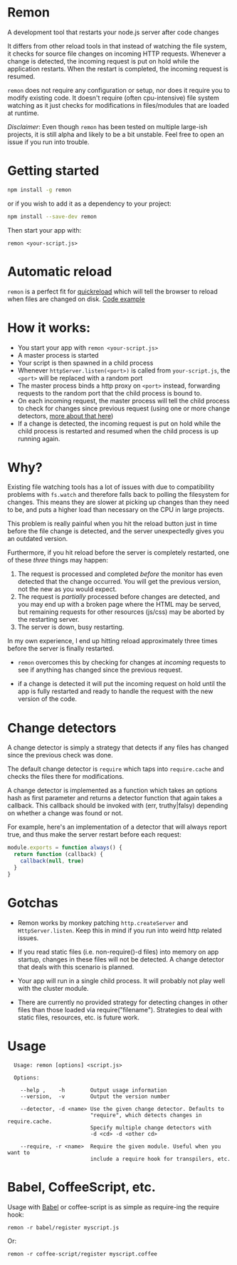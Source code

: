 # Remon

A development tool that restarts your node.js server after code changes

It differs from other reload tools in that instead of watching the file system, it checks for source file changes on incoming HTTP requests.
Whenever a change is detected, the incoming request is put on hold while the application restarts. When the restart is completed, the incoming request is resumed.

`remon` does not require any configuration or setup, nor does it require you to modify existing code. It doesn't require (often cpu-intensive) file system watching as it just 
checks for modifications in files/modules that are loaded at runtime.

*Disclaimer*: Even though `remon` has been tested on multiple large-ish projects, it is still alpha and likely to be a bit unstable. Feel free to open an issue if you run into trouble.

# Getting started

```sh
npm install -g remon 
```

or if you wish to add it as a dependency to your project:

```sh
npm install --save-dev remon 
```

Then start your app with:

```
remon <your-script.js>
```

# Automatic reload

`remon` is a perfect fit for [quickreload](http://github.com/bjoerge/quickreload) which will tell the browser to reload when files are changed on disk. [Code example](/tree/master/examples/server.js)

# How it works:

- You start your app with `remon <your-script.js>`
- A master process is started
- Your script is then spawned in a child process
- Whenever `httpServer.listen(<port>)` is called from `your-script.js`, the `<port>` will be replaced with a random port
- The master process binds a http proxy on `<port>` instead, forwarding requests to the random port that the child process is bound to.
- On each incoming request, the master process will tell the child process to check for changes since previous request (using one or more change detectors, [more about that here](#change-detectors))
- If a change is detected, the incoming request is put on hold while the child process is restarted and resumed when the child process is up running again.

# Why?

Existing file watching tools has a lot of issues with due to compatibility problems with `fs.watch` and therefore falls back to polling the filesystem for changes. This means they are slower at picking up changes than they need to be, and puts a higher load than necessary on the CPU in large projects.

This problem is really painful when you hit the reload button just in time before the file change is detected, and the server unexpectedly gives you an outdated version.

Furthermore, if you hit reload before the server is completely restarted, one of these *three* things may happen:

1. The request is processed and completed *before* the monitor has even detected that the change occurred. You will get the previous version, not the new as you would expect.
2. The request is *partially* processed before changes are detected, and you may end up with a broken page where the HTML may be served, but remaining requests for other resources (js/css) may be aborted by the restarting server.
3. The server is down, busy restarting.

In my own experience, I end up hitting reload approximately three times before the server is finally restarted.

* `remon` overcomes this by checking for changes at *incoming* requests to see if anything has changed since the previous request.

* if a change is detected it will put the incoming request on hold until the app is fully restarted and ready to handle the request with the new version of the code.


# Change detectors

A change detector is simply a strategy that detects if any files has changed since the previous check was done.

The default change detector is `require` which taps into `require.cache` and checks the files there for modifications.

A change detector is implemented as a function which takes an options hash as first parameter and returns a detector
function that again takes a callback. This callback should be invoked with (err, truthy|falsy) depending on whether a change was found or not.

For example, here's an implementation of a detector that will always report true, and thus make the server restart before each request:

```js
module.exports = function always() {
  return function (callback) {
    callback(null, true)
  }
}
```

# Gotchas

* Remon works by monkey patching `http.createServer` and `HttpServer.listen`. Keep this in mind if you run into 
weird http related issues.

* If you read static files (i.e. non-require()-d files) into memory on app startup, changes in these files will not be detected. A change detector that deals with this scenario is planned.

* Your app will run in a single child process. It will probably not play well with the cluster module.

* There are currently no provided strategy for detecting changes in other files than those loaded via require("filename"). 
  Strategies to deal with static files, resources, etc. is future work.

# Usage

```
  Usage: remon [options] <script.js>

  Options:

    --help ,    -h        Output usage information
    --version,  -v        Output the version number

    --detector, -d <name> Use the given change detector. Defaults to
                          "require", which detects changes in require.cache.
                          Specify multiple change detectors with
                          -d <cd> -d <other cd>

    --require, -r <name>  Require the given module. Useful when you want to
                          include a require hook for transpilers, etc.
```

# Babel, CoffeeScript, etc.

Usage with [Babel](http://babeljs.io) or coffee-script is as simple as require-ing the require hook:

```
remon -r babel/register myscript.js
```

Or:

```
remon -r coffee-script/register myscript.coffee
```
